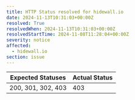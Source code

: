 ```yaml
---
title: HTTP Status resolved for hidewall.io
date: 2024-11-13T10:31:03+00:00Z
resolved: True
resolvedWhen: 2024-11-13T10:31:03+00:00Z
resolvedStartTime: 2024-11-08T11:28:04+00:00Z
severity: notice
affected:
  - hidewall.io
section: issue
---
```


| Expected Statuses | Actual Status  |
|-------------------|----------------|
| 200, 301, 302, 403 | 403 |
